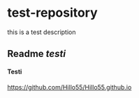 # test-repository
this is a test description
## Readme *testi*
#### **Testi**
<https://github.com/Hillo55/Hillo55.github.io>

